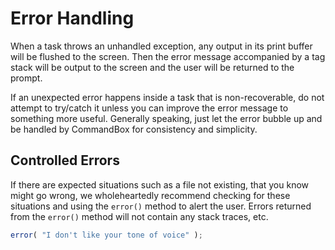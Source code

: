 # Error Handling

When a task throws an unhandled exception, any output in its print buffer will be flushed to the screen. Then the error message accompanied by a tag stack will be output to the screen and the user will be returned to the prompt.

If an unexpected error happens inside a task that is non-recoverable, do not attempt to try/catch it unless you can improve the error message to something more useful. Generally speaking, just let the error bubble up and be handled by CommandBox for consistency and simplicity.

## Controlled Errors

If there are expected situations such as a file not existing, that you know might go wrong, we wholeheartedly recommend checking for these situations and using the `error()` method to alert the user. Errors returned from the `error()` method will not contain any stack traces, etc.

```javascript
error( "I don't like your tone of voice" );
```

